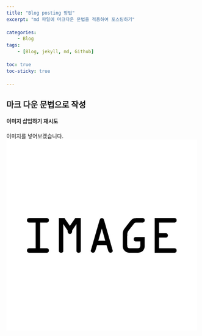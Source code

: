 ```yaml
---
title: "Blog posting 방법"
excerpt: "md 파일에 마크다운 문법을 적용하여 포스팅하기"

categories:
    - Blog
tags:
    - [Blog, jekyll, md, Github]

toc: true
toc-sticky: true

---
```


마크 다운 문법으로 작성
---

#### 이미지 삽입하기 재시도

이미지를 넣어보겠습니다.<br>
![test_img](../images/2022-04-11-12-57-31.png)